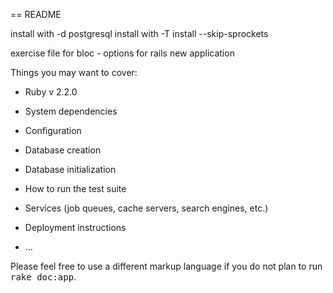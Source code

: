 == README

install with -d postgresql
install with -T
install --skip-sprockets

exercise file for bloc - options for rails new application

Things you may want to cover:

* Ruby v 2.2.0

* System dependencies

* Configuration

* Database creation

* Database initialization

* How to run the test suite

* Services (job queues, cache servers, search engines, etc.)

* Deployment instructions

* ...


Please feel free to use a different markup language if you do not plan to run
<tt>rake doc:app</tt>.
